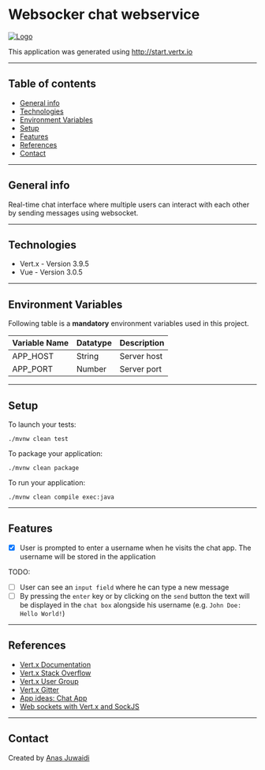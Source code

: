 # Websocker chat webservice

[![Logo](https://img.shields.io/badge/vert.x-3.9.5-purple.svg)](https://vertx.io")

This application was generated using http://start.vertx.io

---

## Table of contents
* [General info](#general-info)
* [Technologies](#technologies)
* [Environment Variables](#environment-variables)
* [Setup](#setup)
* [Features](#features)
* [References](#references)
* [Contact](#contact)

---

## General info
Real-time chat interface where multiple users can interact with each other by sending messages using websocket.

---

## Technologies
* Vert.x - Version 3.9.5
* Vue - Version 3.0.5

---

## Environment Variables
Following table is a **mandatory** environment variables used in this project.

| Variable Name | Datatype | Description |
| --- | --- | --- |
| APP_HOST | String | Server host |
| APP_PORT | Number | Server port |

---

## Setup
To launch your tests:
```
./mvnw clean test
```

To package your application:
```
./mvnw clean package
```

To run your application:
```
./mvnw clean compile exec:java
```

---

## Features
- [x] User is prompted to enter a username when he visits the chat app. The username will be stored in the application

TODO:
- [ ] User can see an `input field` where he can type a new message
- [ ] By pressing the `enter` key or by clicking on the `send` button the text will be displayed in the `chat box` alongside his username (e.g. `John Doe: Hello World!`)

---

## References
* [Vert.x Documentation](https://vertx.io/docs/)
* [Vert.x Stack Overflow](https://stackoverflow.com/questions/tagged/vert.x?sort=newest&pageSize=15)
* [Vert.x User Group](https://groups.google.com/forum/?fromgroups#!forum/vertx)
* [Vert.x Gitter](https://gitter.im/eclipse-vertx/vertx-users)
* [App ideas: Chat App](https://github.com/florinpop17/app-ideas/blob/master/Projects/3-Advanced/Chat-App.md)
* [Web sockets with Vert.x and SockJS](https://itnext.io/web-sockets-with-vert-x-and-sockjs-1f0710264eea)

---

## Contact
Created by [Anas Juwaidi](mailto:anas.didi95@gmail.com)
